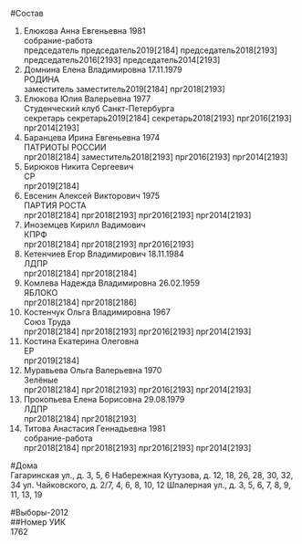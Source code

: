 #Состав  
1. Елюкова Анна Евгеньевна 1981  
    собрание-работа  
    председатель председатель2019[2184] председатель2018[2193] председатель2016[2193] председатель2014[2193]  
2. Домнина Елена Владимировна 17.11.1979  
    РОДИНА  
    заместитель заместитель2019[2184] прг2018[2193]  
3. Елюкова Юлия Валерьевна 1977  
    Студенческий клуб Санкт-Петербурга  
    секретарь секретарь2019[2184] секретарь2018[2193] прг2016[2193] прг2014[2193]  
4. Баранцева Ирина Евгеньевна 1974  
    ПАТРИОТЫ РОССИИ  
    прг2018[2184] заместитель2018[2193] прг2016[2193] прг2014[2193]  
5. Бирюков Никита Сергеевич  
    СР  
    прг2019[2184]  
6. Евсенин Алексей Викторович 1975  
    ПАРТИЯ РОСТА  
    прг2018[2184] прг2018[2193] прг2016[2193] прг2014[2193]  
7. Иноземцев Кирилл Вадимович  
    КПРФ  
    прг2018[2184] прг2018[2193] прг2016[2193]  
8. Кетенчиев Егор Владимирович 18.11.1984  
    ЛДПР  
    прг2018[2184] прг2018[2184]  
9. Комлева Надежда Владимировна 26.02.1959  
    ЯБЛОКО  
    прг2018[2184] прг2018[2186]  
10. Костенчук Ольга Владимировна 1967  
    Союз Труда  
    прг2018[2184] прг2018[2193] прг2016[2193] прг2014[2193]  
11. Костина Екатерина Олеговна  
    ЕР  
    прг2019[2184]  
12. Муравьева Ольга Валерьевна 1970  
    Зелёные  
    прг2018[2184] прг2018[2193] прг2016[2193] прг2014[2193]  
13. Прокопьева Елена Борисовна 29.08.1979  
    ЛДПР  
    прг2018[2184] прг2018[2193]  
14. Титова Анастасия Геннадьевна 1981  
    собрание-работа  
    прг2018[2184] прг2018[2193] прг2016[2193] прг2014[2193]  
  
#Дома  
Гагаринская ул., д. 3, 5, 6 Набережная Кутузова, д. 12, 18, 26, 28, 30, 32, 34 ул. Чайковского, д. 2/7, 4, 6, 8, 10, 12  Шпалерная ул., д. 3, 5, 6, 7, 8, 9, 11, 13, 19  
  
#Выборы-2012  
##Номер УИК  
1762  
